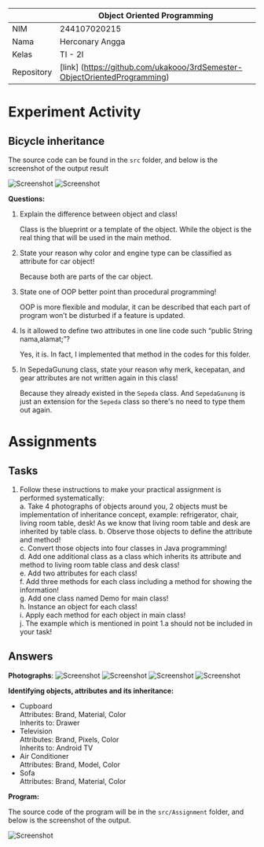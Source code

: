 |  | Object Oriented Programming |
|--|--|
| NIM |  244107020215|
| Nama |  Herconary Angga |
| Kelas | TI - 2I |
| Repository | [link] (https://github.com/ukakooo/3rdSemester-ObjectOrientedProgramming) |

# Experiment Activity

## Bicycle inheritance
The source code can be found in the `src` folder, and below is the screenshot of the output result

![Screenshot](src/1.png)
![Screenshot](src/2.png)

**Questions:**
1. Explain the difference between object and class!

    Class is the blueprint or a template of the object. While the object is the real thing that will be used in the main method.

2. State your reason why color and engine type can be classified as attribute for car object!

    Because both are parts of the car object. 

3. State one of OOP better point than procedural programming!

    OOP is more flexible and modular, it can be described that each part of program won’t be disturbed if a feature is updated.

4. Is it allowed to define two attributes in one line code such “public String nama,alamat;”?

    Yes, it is. In fact, I implemented that method in the codes for this folder.

5. In SepedaGunung class, state your reason why merk, kecepatan, and gear attributes are not written again in this class!

    Because they already existed in the `Sepeda` class. And `SepedaGunung` is just an extension for the `Sepeda` class so there's no need to type them out again.

# Assignments

## Tasks

1. Follow these instructions to make your practical assignment is performed systematically:  
    a. Take 4 photographs of objects around you, 2 objects must be implementation of inheritance
    concept, example: refrigerator, chair, living room table, desk! As we know that living room table and desk are inherited by table class.
    b. Observe those objects to define the attribute and method!  
    c. Convert those objects into four classes in Java programming!  
    d. Add one additional class as a class which inherits its attribute and method to living room table class and desk class!  
    e. Add two attributes for each class!  
    f. Add three methods for each class including a method for showing the information!  
    g. Add one class named Demo for main class!  
    h. Instance an object for each class!  
    i. Apply each method for each object in main class!  
    j. The example which is mentioned in point 1.a should not be included in your task!  

## Answers

**Photographs**: 
![Screenshot](src/Assignment/photographs/1.jpg)
![Screenshot](src/Assignment/photographs/2.jpg)
![Screenshot](src/Assignment/photographs/3.jpg)
![Screenshot](src/Assignment/photographs/4.jpg)

**Identifying objects, attributes and its inheritance:**
- Cupboard  
    Attributes: Brand, Material, Color  
    Inherits to: Drawer
- Television  
    Attributes: Brand, Pixels, Color  
    Inherits to: Android TV
- Air Conditioner  
    Attributes: Brand, Model, Color
- Sofa  
    Attributes: Brand, Material, Color

**Program:**

The source code of the program will be in the `src/Assignment` folder, and below is the screenshot of the output.

![Screenshot](src/Assignment/1.png)